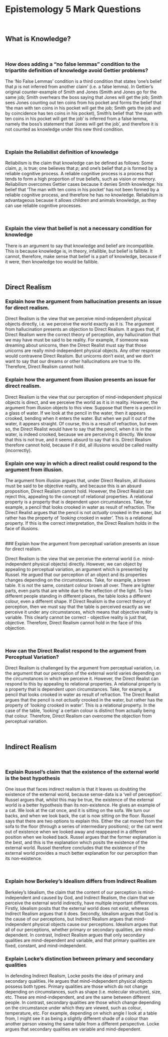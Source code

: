 # Epistemology 5 Mark Questions

</br>

## What is Knowledge?

</br>

### How does adding a “no false lemmas” condition to the tripartite definition of knowledge avoid Gettier problems?

The ‘No False Lemmas’ condition is a third condition that states ‘one’s belief that $p$ is not inferred from another claim’ (i.e. a false lemma). In Gettier’s original counter-example of Smith and Jones (Smith and Jones go for the same job; Smith overhears the boss saying that Jones will get the job; Smith sees Jones counting out ten coins from his pocket and forms the belief that ‘the man with ten coins in his pocket will get the job; Smith gets the job and by coincidence has ten coins in his pocket), Smith’s belief that ‘the man with ten coins in his pocket will get the job’ is inferred from a false lemma, namely the boss’s statement that ‘Jones will get the job’, and therefore it is not counted as knowledge under this new third condition.

</br>

### Explain the Reliabilist definition of knowledge

Reliabilism is the claim that knowledge can be defined as follows: Some claim, $p$, is true; one believes that $p$; and one’s belief that $p$ is formed by a reliable cognitive process. A reliable cognitive process is a process that tends to form a high proportion of true beliefs, such as vision or memory. Reliabilism overcomes Gettier cases because it denies Smith knowledge: his belief that ‘The man with ten coins in his pocket’ has not been formed by a reliable cognitive process, and therefore he has no knowledge. Reliabilism is advantageous because it allows children and animals knowledge, as they can use reliable cognitive processes.

</br>

### Explain the view that belief is not a necessary condition for knowledge

There is an argument to say that knowledge and belief are incompatible. This is because knowledge is, in theory, infallible, but belief is fallible. It cannot, therefore, make sense that belief is a part of knowledge, because if it were, then knowledge too would be fallible. 

</br>

## Direct Realism

### Explain how the argument from hallucination presents an issue for direct realism.

Direct Realism is the view that we perceive mind-independent physical objects directly, i.e. we perceive the world exactly as it is. The argument from hallucination presents an objection to Direct Realism. It argues that, if Direct Realism were the correct theory of perception, any hallucination that we may have must be said to be reality. For example, if someone was dreaming about unicorns, then the Direct Realist must say that those unicorns are really mind-independent physical objects. Any other response would contravene Direct Realism. But unicorns don’t exist, and we don’t want to say that our dreams or other hallucinations are true to life. Therefore, Direct Realism cannot hold.
</br>

### Explain how the argument from illusion presents an issue for direct realism.

Direct Realism is the view that our perception of mind-independent physical objects is direct, and we perceive the world as it is in reality. However, the argument from illusion objects to this view. Suppose that there is a pencil in a glass of water. If we look at the pencil in the water, then it appears crooked, bending when it enters the water. But when we pull it out of the water, it appears straight. Of course, this is a result of refraction, but even so, the Direct Realist would have to say that the pencil, when it is in the water, is indeed crooked, because we are perceiving it directly. We know that this is not true, and it seems absurd to say that it is. Direct Realism therefore cannot hold, because if it did, all illusions would be called reality (incorrectly).
</br>
### Explain one way in which a direct realist could respond to the argument from illusion.

The argument from illusion argues that, under Direct Realism, all illusions must be said to be objective reality, and because this is an absurd proposition, Direct Realism cannot hold. However, the Direct Realist can reject this, appealing to the concept of relational properties. A relational property is a property that is dependent upon circumstances. Take, for example, a pencil that looks crooked in water as result of refraction. The Direct Realist argues that the pencil is not *actually* crooked in the water, but rather has the property of ‘*looking* crooked in water’. This is a relational property. If this is the correct interpretation, the Direct Realism holds in the face of illusions. 

</br>
### Explain how the argument from perceptual variation presents an issue for direct realism.

Direct Realism is the view that we perceive the external world (i.e. mind-independent physical objects) directly. However, we can object by appealing to perceptual variation, an argument which is presented by Russel. He argued that our perception of an object and its properties changes depending on the circumstances. Take, for example, a brown table. It is not the same, constant colour brown all over. There are lighter parts, even parts that are white due to the reflection of the light. To two different people standing in different places, the table looks a different colour, even a different shape. If Direct Realism is the correct theory of perception, then we must say that the table is perceived exactly as we perceive it under any circumstances, which means that objective reality is variable. This clearly cannot be correct - objective reality is just that, objective. Therefore, Direct Realism cannot hold in the face of this objection.

</br>

### How can the Direct Realist respond to the argument from Perceptual Variation?

Direct Realism is challenged by the argument from perceptual variation, i.e. the argument that our perception of the external world varies depending on the circumstances in which we perceive it. However, the Direct Realist can respond to this by appealing to relational properties. A relational property is a property that is dependent upon circumstances. Take, for example, a pencil that looks crooked in water as result of refraction. The Direct Realist argues that the pencil is not *actually* crooked in the water, but rather has the property of ‘*looking* crooked in water’. This is a relational property. In the case of the table, ‘looking’ a certain colour is distinct from actually being that colour. Therefore, Direct Realism can overcome the objection from perceptual variation.

</br>

## Indirect Realism

</br>

### Explain Russel’s claim that the existence of the external world is the best hypothesis

One issue that faces indirect realism is that it leaves us doubting the existence of the external world, because sense-data is a ‘veil of perception’. Russel argues that, whilst this may be true, the existence of the external world is a better hypothesis than its non-existence. He gives an example of a cat. We look at the cat once, and it is sitting on the sofa. We turn our backs, and when we look back, the cat is now sitting on the floor. Russel says that there are two options to explain this. Either the cat moved from the sofa to the floor (through a series of intermediary positions); or the cat went out of existence when we looked away and reappeared in a different position when we looked back. Russel argues that the former explanation is the best, and this is the explanation which posits the existence of the external world. Russel therefore concludes that the existence of the external world provides a much better explanation for our perception than its non-existence.

</br>

### Explain how Berkeley’s Idealism differs from Indirect Realism

Berkeley’s Idealism, the claim that the content of our perception is mind-independent and caused by God, and Indirect Realism, the claim that we perceive the external world indirectly, have multiple important differences. Firstly, Idealism posits that the external world does not exist, whereas Indirect Realism argues that it does. Secondly, Idealism argues that God is the cause of our perceptions, but Indirect Realism argues that mind-independent physical objects cause our perceptions. Idealism argues that all of our perceptions, whether primary or secondary qualities, are mind-dependent. In contrast, Indirect Realism argues that only secondary qualities are mind-dependent and variable, and that primary qualities are fixed, constant, and mind-independent.
</br>

### Explain Locke’s distinction between primary and secondary qualities

In defending Indirect Realism, Locke posits the idea of primary and secondary qualities. He argues that mind-independent physical objects possess both types. Primary qualities are those which do not change depending on circumstances, such as shape (i.e. molecular structure), size, etc. These are mind-independent, and are the same between different people. In contrast, secondary qualities are those which change depending on the circumstance under which they are viewed, such as colour, temperature, etc. For example, depending on which angle I look at a table from, I might see it as being a slightly different shade of a colour than another person viewing the same table from a different perspective. Locke argues that secondary qualities are variable and mind-dependent.